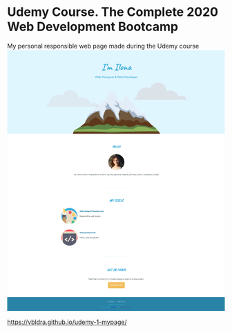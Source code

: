 # Udemy Course. The Complete 2020 Web Development Bootcamp

My personal responsible web page made during the Udemy course
![](./images/udemy-web.png)

https://vbldra.github.io/udemy-1-mypage/
